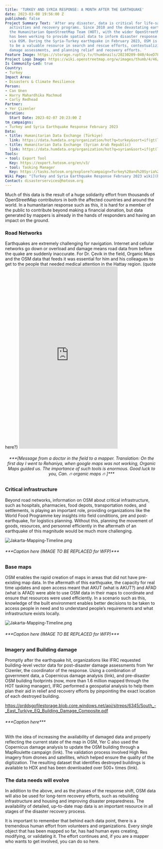 ```yaml
---
title: 'TURKEY AND SYRIA RESPONSE: A MONTH AFTER THE EARTHQUAKE'
date: 2023-03-08 19:56:00 Z
published: false
Project Summary Text: 'After any disaster, data is critical for life-saving and sustaining
  activities and recovery programs. Since 2010 and the devastating earthquake in Haiti,
  the Humanitarian OpenStreetMap Team (HOT), with the wider OpenStreetMap (OSM) community,
  has been working to provide spatial data to inform disaster response and recovery
  via OSM. During the Syria-Turkey earthquake in February 2023, OSM is again proving
  to be a valuable resource in search and rescue efforts, contextualizing and accessing
  damage assessments, and planning relief and recovery efforts. '
Feature Image: https://storage.ruptly.tv/thumbnails/20230209-040/4oeD7FNaXwjzCqAY/large_4oeD7FNaXwjzCqAY.jpg
Project Logo Image: https://wiki.openstreetmap.org/w/images/thumb/4/46/Yer_cizenler_logo.png/240px-Yer_cizenler_logo.png
Is Community-Led: true
Country:
- Turkey
Impact Area:
- Disasters & Climate Resilience
Person:
- Can Unen
- Harry Mahardhika Machmud
- Carly Redhead
Partner:
- Yer Çizenler
Duration:
  Start Date: 2023-02-07 20:23:00 Z
tm_campaigns:
- Turkey and Syria Earthquake Response February 2023
Data:
- title: Humanitarian Data Exchange (Türkiye)
  link: https://data.humdata.org/organization/hot?q=turkey&sort=if(gt(last_modified%2Creview_date)%2Clast_modified%2Creview_date)%20desc&ext_page_size=25
- title: Humanitarian Data Exchange (Syrian Arab Republic)
  link: https://data.humdata.org/organization/hot?q=syrian&sort=if(gt(last_modified%2Creview_date)%2Clast_modified%2Creview_date)%20desc&ext_page_size=25
Tools:
- tool: Export Tool
  Key: https://export.hotosm.org/en/v3/
- tool: Tasking Manager
  Key: https://tasks.hotosm.org/explore?campaign=Turkey%20and%20Syria%20Earthquake%20Response%20February%202023
Wiki Page: "[Turkey and Syria Earthquake Response February 2023 wiki](https://wiki.openstreetmap.org/wiki/2023_Turkey_Earthquakes)"
Contact: disasterservices@hotosm.org
---
```


Much of this data is the result of a huge solidarity effort from thousands of OpenStreetMap contributors in both the affected countries and around the world. In a humanitarian response such as this, it is hard for a member of the public to contribute beyond making a financial donation, but data generated by mappers is already in the hands of responders and having an impact on the ground. 

<h3>Road Networks</h3>
Earthquakes are extremely challenging for navigation. Internet and cellular networks go down or overload and damage means road data from before the quake are suddenly inaccurate. For Dr. Çevik in the field, Organic Maps and the OSM data that feeds it was essential for him and his colleagues to get to the people that needed medical attention in the Hattay region. (quote here?)

<iframe width="325" height="601" src="https://www.youtube.com/embed/zVLq1rMOcN8" title="Dr Çevik&#39;s message to mappers: &quot;Thank you all, you are doing really great work&quot;" frameborder="0" allow="accelerometer; autoplay; clipboard-write; encrypted-media; gyroscope; picture-in-picture; web-share" allowfullscreen></iframe>
<figcaption align = "center"><h6>***[Message from a doctor in the field to a mapper. Translation: On the first day I went to Rehaniya, when google maps was not working, Organic Maps guided us. The importance of such tools is enormous. Good luck to you, Can. 🔥 organic maps 🔥 ]***</h6></figcaption>

<h3>Critical infrastructure</h3>
Beyond road networks, information on OSM about critical infrastructure, such as hospitals, pharmacies, food depots, transportation nodes, and settlements, is playing an important role, providing organizations like the World Food Programme key insights into field conditions, pre and post-earthquake, for logistics planning. Without this, planning the movement of goods, resources, and personnel efficiently in the aftermath of an earthquake of this magnitude would be much more challenging. 

![Jakarta-Mapping-Timeline.png](https://lh4.googleusercontent.com/O1Ia5wP885sEuWnlsNNVgsDLlRZWMlj4Aesd1cVH3zMGURdh1JSw3m1GaFcbW6QD7RE=w2400) 
<h6>***Caption here (IMAGE TO BE REPLACED for WFP)***</h6>

<h3>Base maps</h3>

OSM enables the rapid creation of maps in areas that did not have pre-existing map data. In the aftermath of this earthquake, the capacity for real time updates and open access meant that AKUT (what is AKUT?) and AFAD (what is AFAD) were able to use OSM data in their maps to coordinate and ensure that resources were used efficiently. In a scenario such as this, knowledge of the built environment enables better decisions to be taken to access people in need and to understand people’s requirements and what infrastructure exists locally. 

![Jakarta-Mapping-Timeline.png](https://twitter.com/YerCizenler/status/1625253653824040979/photo/2) 
<h6>***Caption here (IMAGE TO BE REPLACED for WFP)***</h6>

<h3>Imagery and Building damage </h3>

Promptly after the earthquake hit, organizations like IFRC requested building-level vector data for post-disaster damage assessments from Yer Cizenler, the coordinator of the response. Using a combination of government data, a Copernicus damage analysis (link), and pre-disaster OSM building footprints (now, more than 1.6 million mapped through the HOT tasking manager), IFRC performed a geospatial analysis to help them plan their aid in relief and recovery efforts by pinpointing the exact location of each destroyed building. 

https://prddsgofilestorage.blob.core.windows.net/api/sitreps/6345/South_-_East_Turkiye_EQ_Building_Damage_Composite.pdf
<h6>***Caption here***</h6>

With the idea of increasing the availability of damaged data and properly reflecting the current state of the map in OSM, Yer C also used the Copernicus damage analysis to update the OSM building through a MapRoulette campaign (link). The validation process involved High Res imagery from drones and satellites, which helped ensure the quality of the digitization. The resulting dataset that identifies destroyed buildings is available to HDX and has been downloaded over 500+ times (link). 

<h3>The data needs will evolve</h3>
In addition to the above, and as the phases of the response shift, OSM data will also be used for long-term recovery efforts, such as rebuilding infrastructure and housing and improving disaster preparedness. The availability of detailed, up-to-date map data is an important resource in all stages of the disaster recovery process.

It is important to remember that behind each data point, there is a tremendous human effort from volunteers and organizations. Every single object that has been mapped so far, has had human eyes creating, modifying, or validating it. The effort continues and, if you are a mapper who wants to get involved, you can do so here.
